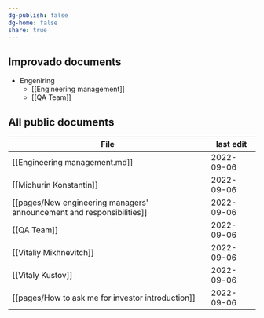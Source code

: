 ```yaml
---
dg-publish: false
dg-home: false
share: true
---
```


## Improvado documents
- Engeniring
	- [[Engineering management]]
	- [[QA Team]]

## All public documents 
| File                                                                                                                                  | last edit  |
| ------------------------------------------------------------------------------------------------------------------------------------- | ---------- |
| [[Engineering management.md]]                                                                           | 2022-09-06 |
| [[Michurin Konstantin]]                                                                                 | 2022-09-06 |
| [[pages/New engineering managers' announcement and responsibilities]] | 2022-09-06 |
| [[QA Team]]                                                                                                         | 2022-09-06 |
| [[Vitaliy Mikhnevitch]]                                                                                 | 2022-09-06 |
| [[Vitaly Kustov]]                                                                                             | 2022-09-06 |
| [[pages/How to ask me for investor introduction]]                                         | 2022-09-06 |
